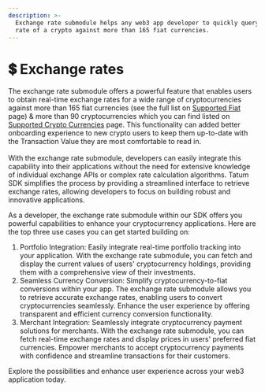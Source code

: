 ```yaml
---
description: >-
  Exchange rate submodule helps any web3 app developer to quickly query exchange
  rate of a crypto against more than 165 fiat currencies.
---
```


# 💲 Exchange rates

The exchange rate submodule offers a powerful feature that enables users to obtain real-time exchange rates for a wide range of cryptocurrencies against more than 165 fiat currencies (see the full list on [Supported Fiat](supported-fiats.md) page) & more than 90 cryptocurrencies which you can find listed on [Supported Crypto Currencies](supported-crypto-currencies.md) page. This functionality can added better onboarding experience to new crypto users to keep them up-to-date with the Transaction Value they are most comfortable to read in.\
\
With the exchange rate submodule, developers can easily integrate this capability into their applications without the need for extensive knowledge of individual exchange APIs or complex rate calculation algorithms. Tatum SDK simplifies the process by providing a streamlined interface to retrieve exchange rates, allowing developers to focus on building robust and innovative applications.

As a developer, the exchange rate submodule within our SDK offers you powerful capabilities to enhance your cryptocurrency applications. Here are the top three use cases you can get started building on:

1. Portfolio Integration: Easily integrate real-time portfolio tracking into your application. With the exchange rate submodule, you can fetch and display the current values of users' cryptocurrency holdings, providing them with a comprehensive view of their investments.
2. Seamless Currency Conversion: Simplify cryptocurrency-to-fiat conversions within your app. The exchange rate submodule allows you to retrieve accurate exchange rates, enabling users to convert cryptocurrencies seamlessly. Enhance the user experience by offering transparent and efficient currency conversion functionality.
3. Merchant Integration: Seamlessly integrate cryptocurrency payment solutions for merchants. With the exchange rate submodule, you can fetch real-time exchange rates and display prices in users' preferred fiat currencies. Empower merchants to accept cryptocurrency payments with confidence and streamline transactions for their customers.

Explore the possibilities and enhance user experience across your web3 application today.
